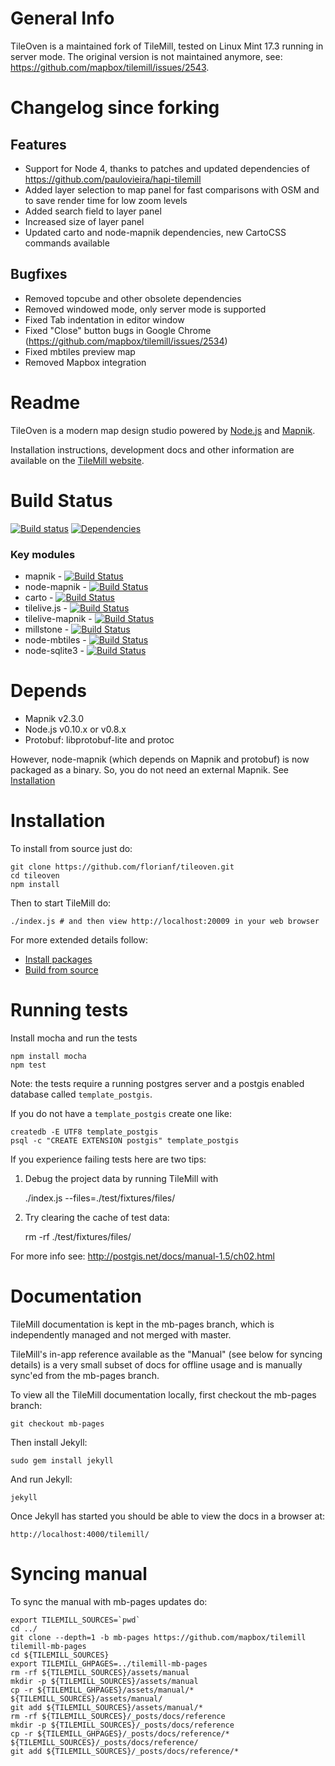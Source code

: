 # General Info

TileOven is a maintained fork of TileMill, tested on Linux Mint 17.3 running in server mode.
The original version is not maintained anymore, see: https://github.com/mapbox/tilemill/issues/2543.

# Changelog since forking

## Features

- Support for Node 4, thanks to patches and updated dependencies of https://github.com/paulovieira/hapi-tilemill
- Added layer selection to map panel for fast comparisons with OSM and to save render time for low zoom levels
- Added search field to layer panel
- Increased size of layer panel
- Updated carto and node-mapnik dependencies, new CartoCSS commands available

## Bugfixes

- Removed topcube and other obsolete dependencies
- Removed windowed mode, only server mode is supported
- Fixed Tab indentation in editor window
- Fixed "Close" button bugs in Google Chrome (https://github.com/mapbox/tilemill/issues/2534)
- Fixed mbtiles preview map
- Removed Mapbox integration

# Readme

TileOven is a modern map design studio powered by [Node.js](http://nodejs.org) and [Mapnik](http://mapnik.org).

Installation instructions, development docs and other information are available on the [TileMill website](https://mapbox.com/tilemill).

# Build Status

[![Build status](https://travis-ci.org/florianf/tileoven.svg)](https://travis-ci.org/florianf/tileoven)
[![Dependencies](https://david-dm.org/florianf/tileoven.svg)](https://david-dm.org/florianf/tileoven)

### Key modules

- mapnik - [![Build Status](https://secure.travis-ci.org/mapnik/mapnik.png?branch=2.3.x)](https://travis-ci.org/mapnik/mapnik)
- node-mapnik - [![Build Status](https://secure.travis-ci.org/mapnik/node-mapnik.png)](https://travis-ci.org/mapnik/node-mapnik)
- carto - [![Build Status](https://secure.travis-ci.org/mapbox/carto.png)](http://travis-ci.org/mapbox/carto)
- tilelive.js - [![Build Status](https://secure.travis-ci.org/mapbox/tilelive.js.png)](https://travis-ci.org/mapbox/tilelive.js)
- tilelive-mapnik - [![Build Status](https://secure.travis-ci.org/mapbox/tilelive-mapnik.png)](https://travis-ci.org/mapbox/tilelive-mapnik)
- millstone - [![Build Status](https://secure.travis-ci.org/mapbox/millstone.png)](http://travis-ci.org/mapbox/millstone)
- node-mbtiles - [![Build Status](https://secure.travis-ci.org/mapbox/node-mbtiles.png)](http://travis-ci.org/mapbox/node-mbtiles)
- node-sqlite3 - [![Build Status](https://secure.travis-ci.org/mapbox/node-sqlite3.png)](http://travis-ci.org/mapbox/node-sqlite3)

# Depends

- Mapnik v2.3.0
- Node.js v0.10.x or v0.8.x
- Protobuf: libprotobuf-lite and protoc

However, node-mapnik (which depends on Mapnik and protobuf) is now packaged as a binary. So, you do not need an external Mapnik. See [Installation](#installation)

# Installation

To install from source just do:

    git clone https://github.com/florianf/tileoven.git
    cd tileoven
    npm install

Then to start TileMill do:

    ./index.js # and then view http://localhost:20009 in your web browser

For more extended details follow:

- [Install packages](http://mapbox.com/tilemill/docs/install/)
- [Build from source](http://mapbox.com/tilemill/docs/source/)

# Running tests

Install mocha and run the tests

    npm install mocha
    npm test


Note: the tests require a running postgres server and a postgis enabled
database called `template_postgis`.

If you do not have a `template_postgis` create one like:

    createdb -E UTF8 template_postgis
    psql -c "CREATE EXTENSION postgis" template_postgis

If you experience failing tests here are two tips:

1. Debug the project data by running TileMill with

    ./index.js --files=./test/fixtures/files/

2. Try clearing the cache of test data:

    rm -rf ./test/fixtures/files/

For more info see: http://postgis.net/docs/manual-1.5/ch02.html


# Documentation

TileMill documentation is kept in the mb-pages branch, which is independently managed and not merged with master.

TileMill's in-app reference available as the "Manual" (see below for syncing details) is a very small subset of docs for offline usage and is manually
sync'ed from the mb-pages branch.

To view all the TileMill documentation locally, first checkout the mb-pages branch:

    git checkout mb-pages

Then install Jekyll:

    sudo gem install jekyll

And run Jekyll:

    jekyll

Once Jekyll has started you should be able to view the docs in a browser at:

    http://localhost:4000/tilemill/


# Syncing manual

To sync the manual with mb-pages updates do:

    export TILEMILL_SOURCES=`pwd`
    cd ../
    git clone --depth=1 -b mb-pages https://github.com/mapbox/tilemill tilemill-mb-pages
    cd ${TILEMILL_SOURCES}
    export TILEMILL_GHPAGES=../tilemill-mb-pages
    rm -rf ${TILEMILL_SOURCES}/assets/manual
    mkdir -p ${TILEMILL_SOURCES}/assets/manual
    cp -r ${TILEMILL_GHPAGES}/assets/manual/* ${TILEMILL_SOURCES}/assets/manual/
    git add ${TILEMILL_SOURCES}/assets/manual/*
    rm -rf ${TILEMILL_SOURCES}/_posts/docs/reference
    mkdir -p ${TILEMILL_SOURCES}/_posts/docs/reference
    cp -r ${TILEMILL_GHPAGES}/_posts/docs/reference/* ${TILEMILL_SOURCES}/_posts/docs/reference/
    git add ${TILEMILL_SOURCES}/_posts/docs/reference/*
